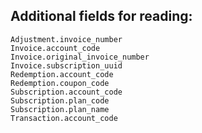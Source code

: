 ## Additional fields for reading:

    Adjustment.invoice_number
    Invoice.account_code
    Invoice.original_invoice_number
    Invoice.subscription_uuid
    Redemption.account_code
    Redemption.coupon_code
    Subscription.account_code
    Subscription.plan_code
    Subscription.plan_name
    Transaction.account_code
